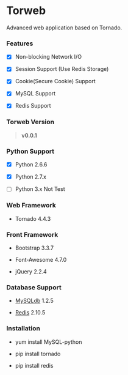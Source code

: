 # Torweb

Advanced web application based on Tornado.


### Features

- [x] Non-blocking Network I/O

- [x] Session Support (Use Redis Storage)

- [x] Cookie(Secure Cookie) Support

- [x] MySQL Support

- [x] Redis Support


### Torweb Version

> **v0.0.1**

### Python Support

- [x] Python 2.6.6

- [x] Python 2.7.x

- [ ] Python 3.x Not Test

### Web Framework

* Tornado 4.4.3

### Front Framework

* Bootstrap 3.3.7

* Font-Awesome 4.7.0

* jQuery 2.2.4

### Database Support

* [MySQLdb](https://pypi.python.org/pypi/MySQL-python) 1.2.5

* [Redis](https://pypi.python.org/pypi/redis) 2.10.5


### Installation

* yum install MySQL-python

* pip install tornado

* pip install redis
